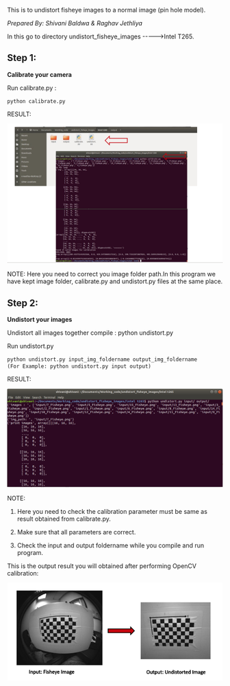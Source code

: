 
This is to undistort fisheye images to a normal image (pin hole model).

*Prepared By: Shivani Baldwa & Raghav Jethliya*

In this go to directory undistort_fisheye_images ----->Intel T265.

## Step 1:
**Calibrate your camera**

Run calibrate.py :
```
python calibrate.py
```
RESULT:
<p align="center">
  <img src="https://github.com/Shivani1796/Undistort_Fisheye_Images/blob/master/undistort_fisheye_images/intel%20t265/calibratefile.png">
</p>

NOTE:
Here you need to correct you image folder path.In this program we have kept image folder, calibrate.py and undistort.py files at the same place.

## Step 2:
**Undistort your images**

Undistort all images together
compile : python undistort.py

Run undistort.py
```
python undistort.py input_img_foldername output_img_foldername 
(For Example: python undistort.py input output)
```
RESULT:
<p align="center">
  <img src="https://github.com/Shivani1796/Undistort_Fisheye_Images/blob/master/undistort_fisheye_images/intel%20t265/undistortfile.png">
</p>

NOTE:
1) Here you need to check the calibration parameter must be same as result obtained from calibrate.py.

2) Make sure that all parameters are correct.

3) Check the input and output foldername while you compile and run program.

This is the output result you will obtained after performing OpenCV calibration:
<p align="center">
  <img src="https://github.com/Shivani1796/Undistort_Fisheye_Images/blob/master/undistort_fisheye_images/intel%20t265/opencvimg.png">
</p>

